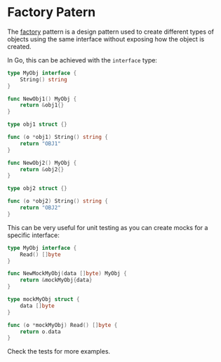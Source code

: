 # Factory Patern

The [factory](https://en.wikipedia.org/wiki/Factory_method_pattern) pattern is a design pattern used to create different types of objects using the same interface without exposing how the object is created.

In Go, this can be achieved with the `interface` type:
```go
type MyObj interface {
    String() string
}

func NewObj1() MyObj {
    return &obj1{}
}

type obj1 struct {}

func (o *obj1) String() string {
    return "OBJ1"
}

func NewObj2() MyObj {
    return &obj2{}
}

type obj2 struct {}

func (o *obj2) String() string {
    return "OBJ2"
}
```

This can be very useful for unit testing as you can create mocks for a specific interface:
```go
type MyObj interface {
    Read() []byte
}

func NewMockMyObj(data []byte) MyObj {
    return &mockMyObj{data}
}

type mockMyObj struct {
    data []byte
}

func (o *mockMyObj) Read() []byte {
    return o.data
}
```

Check the tests for more examples.

